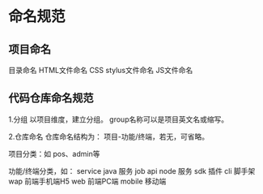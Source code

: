 # 命名规范

## 项目命名
目录命名
HTML文件命名
CSS
stylus文件命名
JS文件命名

## 代码仓库命名规范

1.分组
以项目维度，建立分组。
group名称可以是项目英文名或缩写。

2.仓库命名
仓库命名结构为： 项目-功能/终端，若无，可省略。

项目分类：如 pos、admin等

功能/终端分类，如：
service	java 服务
job
api		node 服务
sdk		插件
cli		脚手架
wap 	前端手机端H5
web		前端PC端
mobile	移动端